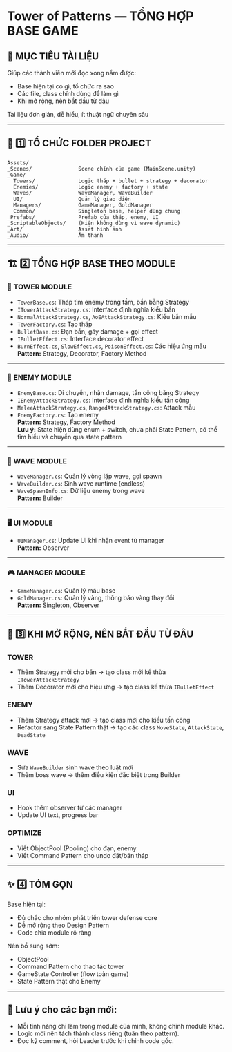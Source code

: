 # Tower of Patterns — TỔNG HỢP BASE GAME

## 🎯 MỤC TIÊU TÀI LIỆU
Giúp các thành viên mới đọc xong nắm được:
- Base hiện tại có gì, tổ chức ra sao
- Các file, class chính dùng để làm gì
- Khi mở rộng, nên bắt đầu từ đâu

Tài liệu đơn giản, dễ hiểu, ít thuật ngữ chuyên sâu

---

## 📂 1️⃣ TỔ CHỨC FOLDER PROJECT

```
Assets/
_Scenes/               Scene chính của game (MainScene.unity)
_Game/
  Towers/              Logic tháp + bullet + strategy + decorator
  Enemies/             Logic enemy + factory + state
  Waves/               WaveManager, WaveBuilder
  UI/                  Quản lý giao diện
  Managers/            GameManager, GoldManager
  Common/              Singleton base, helper dùng chung
_Prefabs/              Prefab của tháp, enemy, UI
_ScriptableObjects/    (Hiện không dùng vì wave dynamic)
_Art/                  Asset hình ảnh
_Audio/                Âm thanh
```

---

## 🏗 2️⃣ TỔNG HỢP BASE THEO MODULE

### 🏯 TOWER MODULE
- `TowerBase.cs`: Tháp tìm enemy trong tầm, bắn bằng Strategy
- `ITowerAttackStrategy.cs`: Interface định nghĩa kiểu bắn
- `NormalAttackStrategy.cs`, `AoEAttackStrategy.cs`: Kiểu bắn mẫu
- `TowerFactory.cs`: Tạo tháp
- `BulletBase.cs`: Đạn bắn, gây damage + gọi effect
- `IBulletEffect.cs`: Interface decorator effect
- `BurnEffect.cs`, `SlowEffect.cs`, `PoisonEffect.cs`: Các hiệu ứng mẫu  
**Pattern:** Strategy, Decorator, Factory Method

---

### 👾 ENEMY MODULE
- `EnemyBase.cs`: Di chuyển, nhận damage, tấn công bằng Strategy
- `IEnemyAttackStrategy.cs`: Interface định nghĩa kiểu tấn công
- `MeleeAttackStrategy.cs`, `RangedAttackStrategy.cs`: Attack mẫu
- `EnemyFactory.cs`: Tạo enemy  
**Pattern:** Strategy, Factory Method  
**Lưu ý:** State hiện dùng enum + switch, chưa phải State Pattern, có thể tìm hiểu và chuyển qua state pattern

---

### 🌊 WAVE MODULE
- `WaveManager.cs`: Quản lý vòng lặp wave, gọi spawn
- `WaveBuilder.cs`: Sinh wave runtime (endless)
- `WaveSpawnInfo.cs`: Dữ liệu enemy trong wave  
**Pattern:** Builder

---

### 🖥 UI MODULE
- `UIManager.cs`: Update UI khi nhận event từ manager  
**Pattern:** Observer

---

### 🎮 MANAGER MODULE
- `GameManager.cs`: Quản lý máu base
- `GoldManager.cs`: Quản lý vàng, thông báo vàng thay đổi  
**Pattern:** Singleton, Observer

---

## 🧠 3️⃣ KHI MỞ RỘNG, NÊN BẮT ĐẦU TỪ ĐÂU

### TOWER
- Thêm Strategy mới cho bắn → tạo class mới kế thừa `ITowerAttackStrategy`
- Thêm Decorator mới cho hiệu ứng → tạo class kế thừa `IBulletEffect`

### ENEMY
- Thêm Strategy attack mới → tạo class mới cho kiểu tấn công
- Refactor sang State Pattern thật → tạo các class `MoveState`, `AttackState`, `DeadState`

### WAVE
- Sửa `WaveBuilder` sinh wave theo luật mới
- Thêm boss wave → thêm điều kiện đặc biệt trong Builder

### UI
- Hook thêm observer từ các manager
- Update UI text, progress bar

### OPTIMIZE
- Viết ObjectPool (Pooling) cho đạn, enemy
- Viết Command Pattern cho undo đặt/bán tháp

---

## ✨ 4️⃣ TÓM GỌN

Base hiện tại:
- Đủ chắc cho nhóm phát triển tower defense core
- Dễ mở rộng theo Design Pattern
- Code chia module rõ ràng

Nên bổ sung sớm:
- ObjectPool
- Command Pattern cho thao tác tower
- GameState Controller (flow toàn game)
- State Pattern thật cho Enemy

---

## 📌 Lưu ý cho các bạn mới:
- Mỗi tính năng chỉ làm trong module của mình, không chỉnh module khác.
- Logic mới nên tách thành class riêng (tuân theo pattern).
- Đọc kỹ comment, hỏi Leader trước khi chỉnh code gốc.
